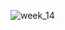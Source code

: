 ![week_14](https://github.com/christopher-reed/tidytuesday/blob/master/2021/week_14/Make%20Up%20Shades%20High%20Resolution.png)
